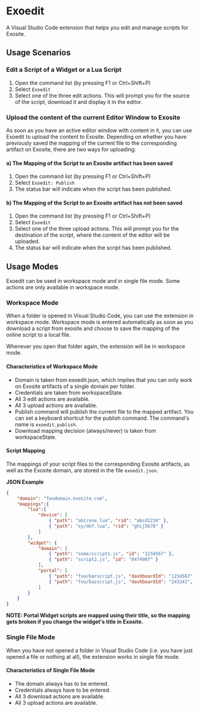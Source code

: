 # Exoedit
A Visual Studio Code extension that helps you edit and manage scripts for Exosite.

## Usage Scenarios
### Edit a Script of a Widget or a Lua Script
1. Open the command list (by pressing F1 or Ctrl+Shift+P)
2. Select `Exoedit`
3. Select one of the three edit actions. This will prompt you for the source of the script, download it and display it in the editor.

### Upload the content of the current Editor Window to Exosite
As soon as you have an active editor window with content in it, you can use Exoedit to upload the content to Exosite. Depending on whether you have previously saved the mapping of the current file to the corresponding artifact on Exosite, there are two ways for uploading:

#### a) The Mapping of the Script to an Exosite artifact has been saved
1. Open the command list (by pressing F1 or Ctrl+Shift+P)
2. Select `Exoedit: Publish`
3. The status bar will indicate when the script has been published.

#### b) The Mapping of the Script to an Exosite artifact has not been saved
1. Open the command list (by pressing F1 or Ctrl+Shift+P)
2. Select `Exoedit`
3. Select one of the three upload actions. This will prompt you for the destination of the script, where the content of the editor will be uploaded.
4. The status bar will indicate when the script has been published.

## Usage Modes
Exoedit can be used in workspace mode and in single file mode. Some actions are only available in workspace mode.

### Workspace Mode
When a folder is opened in Visual Studio Code, you can use the extension in workspace mode. Workspace mode is entered automatically as soon as you download a script from exosite and choose to save the mapping of the online script to a local file.

Whenever you open that folder again, the extension will be in workspace mode.

#### Characteristics of Workspace Mode
* Domain is taken from exoedit.json, which implies that you can only work on Exosite artifacts of a single domain per folder.
* Credentials are taken from workspaceState.
* All 3 edit actions are available.
* All 3 upload actions are available.
* Publish command will publish the current file to the mapped artifact. You can set a keyboard shortcut for the publish command. The command's name is `exoedit.publish`.
* Download mapping decision (always/never) is taken from workspaceState.

#### Script Mapping
The mappings of your script files to the corresponding Exosite artifacts, as well as the Exosite domain, are stored in the file `exoedit.json`.

**JSON Example**
```json
{
    "domain": "foodomain.exosite.com",
    "mappings":{
        "lua":{
            "device": [
                { "path": "abc/one.lua", "rid": "abcd1234" },
                { "path": "xy/def.lua", "rid": "ghij5678" }
            ]
        },
        "widget": {
            "domain": [
                { "path": "some/script1.js", "id": "1234567" },
                { "path": "script2.js", "id": "8474987" }
            ],
            "portal": [
                { "path": "foo/barscript.js", "dashboardId": "1234567", "widgetTitle": "This is the title" },
                { "path": "foo/bazscript.js", "dashboardId": "243242", "widgetTitle": "Another title" }
            ]
        }
    }
}
```

**NOTE: Portal Widget scripts are mapped using their title, so the mapping gets broken if you change the widget's title in Exosite.**

### Single File Mode
When you have not opened a folder in Visual Studio Code (i.e. you have just opened a file or nothing at all), the extension works in single file mode.

#### Characteristics of Single File Mode
* The domain always has to be entered.
* Credentials always have to be entered.
* All 3 download actions are available.
* All 3 upload actions are available.


